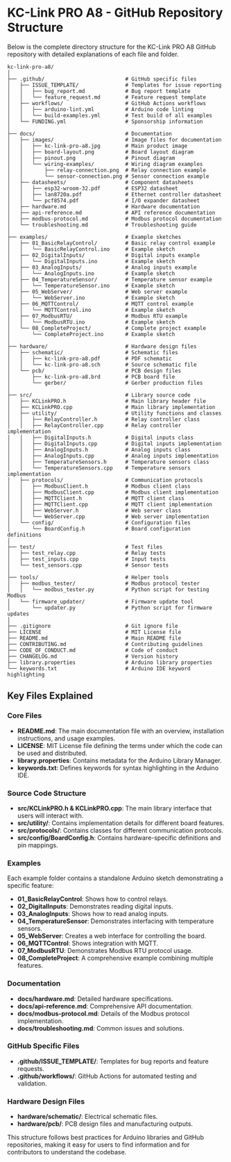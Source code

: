 # KC-Link PRO A8 - GitHub Repository Structure

Below is the complete directory structure for the KC-Link PRO A8 GitHub repository with detailed explanations of each file and folder.

```
kc-link-pro-a8/
│
├── .github/                          # GitHub specific files
│   ├── ISSUE_TEMPLATE/               # Templates for issue reporting
│   │   ├── bug_report.md             # Bug report template
│   │   └── feature_request.md        # Feature request template
│   ├── workflows/                    # GitHub Actions workflows
│   │   ├── arduino-lint.yml          # Arduino code linting
│   │   └── build-examples.yml        # Test build of all examples
│   └── FUNDING.yml                   # Sponsorship information
│
├── docs/                             # Documentation
│   ├── images/                       # Image files for documentation
│   │   ├── kc-link-pro-a8.jpg        # Main product image
│   │   ├── board-layout.png          # Board layout diagram
│   │   ├── pinout.png                # Pinout diagram
│   │   └── wiring-examples/          # Wiring diagram examples
│   │       ├── relay-connection.png  # Relay connection example
│   │       └── sensor-connection.png # Sensor connection example
│   ├── datasheets/                   # Component datasheets
│   │   ├── esp32-wroom-32.pdf        # ESP32 datasheet
│   │   ├── lan8720a.pdf              # Ethernet controller datasheet
│   │   └── pcf8574.pdf               # I/O expander datasheet
│   ├── hardware.md                   # Hardware documentation
│   ├── api-reference.md              # API reference documentation
│   ├── modbus-protocol.md            # Modbus protocol documentation
│   └── troubleshooting.md            # Troubleshooting guide
│
├── examples/                         # Example sketches
│   ├── 01_BasicRelayControl/         # Basic relay control example
│   │   └── BasicRelayControl.ino     # Example sketch
│   ├── 02_DigitalInputs/             # Digital inputs example
│   │   └── DigitalInputs.ino         # Example sketch
│   ├── 03_AnalogInputs/              # Analog inputs example
│   │   └── AnalogInputs.ino          # Example sketch
│   ├── 04_TemperatureSensor/         # Temperature sensor example
│   │   └── TemperatureSensor.ino     # Example sketch
│   ├── 05_WebServer/                 # Web server example
│   │   └── WebServer.ino             # Example sketch
│   ├── 06_MQTTControl/               # MQTT control example
│   │   └── MQTTControl.ino           # Example sketch
│   ├── 07_ModbusRTU/                 # Modbus RTU example
│   │   └── ModbusRTU.ino             # Example sketch
│   └── 08_CompleteProject/           # Complete project example
│       └── CompleteProject.ino       # Example sketch
│
├── hardware/                         # Hardware design files
│   ├── schematic/                    # Schematic files
│   │   ├── kc-link-pro-a8.pdf        # PDF schematic
│   │   └── kc-link-pro-a8.sch        # Source schematic file
│   └── pcb/                          # PCB design files
│       ├── kc-link-pro-a8.brd        # PCB board file
│       └── gerber/                   # Gerber production files
│
├── src/                              # Library source code
│   ├── KCLinkPRO.h                   # Main library header file
│   ├── KCLinkPRO.cpp                 # Main library implementation
│   ├── utility/                      # Utility functions and classes
│   │   ├── RelayController.h         # Relay controller class
│   │   ├── RelayController.cpp       # Relay controller implementation
│   │   ├── DigitalInputs.h           # Digital inputs class
│   │   ├── DigitalInputs.cpp         # Digital inputs implementation
│   │   ├── AnalogInputs.h            # Analog inputs class
│   │   ├── AnalogInputs.cpp          # Analog inputs implementation
│   │   ├── TemperatureSensors.h      # Temperature sensors class
│   │   └── TemperatureSensors.cpp    # Temperature sensors implementation
│   ├── protocols/                    # Communication protocols
│   │   ├── ModbusClient.h            # Modbus client class
│   │   ├── ModbusClient.cpp          # Modbus client implementation
│   │   ├── MQTTClient.h              # MQTT client class
│   │   ├── MQTTClient.cpp            # MQTT client implementation
│   │   ├── WebServer.h               # Web server class
│   │   └── WebServer.cpp             # Web server implementation
│   └── config/                       # Configuration files
│       └── BoardConfig.h             # Board configuration definitions
│
├── test/                             # Test files
│   ├── test_relay.cpp                # Relay tests
│   ├── test_inputs.cpp               # Input tests
│   └── test_sensors.cpp              # Sensor tests
│
├── tools/                            # Helper tools
│   ├── modbus_tester/                # Modbus protocol tester
│   │   └── modbus_tester.py          # Python script for testing Modbus
│   └── firmware_updater/             # Firmware update tool
│       └── updater.py                # Python script for firmware updates
│
├── .gitignore                        # Git ignore file
├── LICENSE                           # MIT License file
├── README.md                         # Main README file
├── CONTRIBUTING.md                   # Contributing guidelines
├── CODE_OF_CONDUCT.md                # Code of conduct
├── CHANGELOG.md                      # Version history
├── library.properties                # Arduino library properties
└── keywords.txt                      # Arduino IDE keyword highlighting
```

## Key Files Explained

### Core Files

- **README.md**: The main documentation file with an overview, installation instructions, and usage examples.
- **LICENSE**: MIT License file defining the terms under which the code can be used and distributed.
- **library.properties**: Contains metadata for the Arduino Library Manager.
- **keywords.txt**: Defines keywords for syntax highlighting in the Arduino IDE.

### Source Code Structure

- **src/KCLinkPRO.h & KCLinkPRO.cpp**: The main library interface that users will interact with.
- **src/utility/**: Contains implementation details for different board features.
- **src/protocols/**: Contains classes for different communication protocols.
- **src/config/BoardConfig.h**: Contains hardware-specific definitions and pin mappings.

### Examples

Each example folder contains a standalone Arduino sketch demonstrating a specific feature:

- **01_BasicRelayControl**: Shows how to control relays.
- **02_DigitalInputs**: Demonstrates reading digital inputs.
- **03_AnalogInputs**: Shows how to read analog inputs.
- **04_TemperatureSensor**: Demonstrates interfacing with temperature sensors.
- **05_WebServer**: Creates a web interface for controlling the board.
- **06_MQTTControl**: Shows integration with MQTT.
- **07_ModbusRTU**: Demonstrates Modbus RTU protocol usage.
- **08_CompleteProject**: A comprehensive example combining multiple features.

### Documentation

- **docs/hardware.md**: Detailed hardware specifications.
- **docs/api-reference.md**: Comprehensive API documentation.
- **docs/modbus-protocol.md**: Details of the Modbus protocol implementation.
- **docs/troubleshooting.md**: Common issues and solutions.

### GitHub Specific Files

- **.github/ISSUE_TEMPLATE/**: Templates for bug reports and feature requests.
- **.github/workflows/**: GitHub Actions for automated testing and validation.

### Hardware Design Files

- **hardware/schematic/**: Electrical schematic files.
- **hardware/pcb/**: PCB design files and manufacturing outputs.

This structure follows best practices for Arduino libraries and GitHub repositories, making it easy for users to find information and for contributors to understand the codebase.
